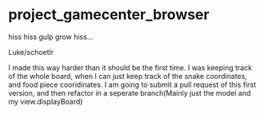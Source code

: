 project_gamecenter_browser
==========================

hiss hiss gulp grow hiss...

Luke/schoetlr

I  made this way harder than it should be the first time.  I was keeping track of the whole board, when I can just keep track of the snake coordinates, and food piece cooridinates.  I am going to submit a pull request of this first version, and then refactor in a seperate branch(Mainly just the model and my view.displayBoard)